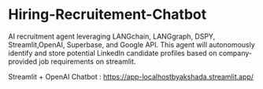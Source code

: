 # Hiring-Recruitement-Chatbot
AI recruitment agent leveraging LANGchain, LANGgraph, DSPY, Streamlit,OpenAI, Superbase, and Google API. This agent will autonomously identify and store potential LinkedIn candidate profiles based on company-provided job requirements on streamlit.

Streamlit + OpenAI Chatbot : https://app-localhostbyakshada.streamlit.app/
